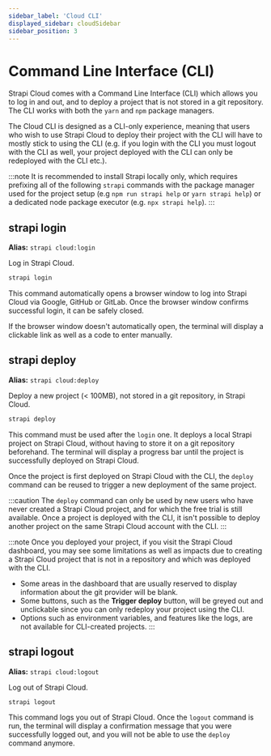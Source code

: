 ```yaml
---
sidebar_label: 'Cloud CLI'
displayed_sidebar: cloudSidebar
sidebar_position: 3
---
```


# Command Line Interface (CLI)

Strapi Cloud comes with a Command Line Interface (CLI) which allows you to log in and out, and to deploy a project that is not stored in a git repository. The CLI works with both the `yarn` and `npm` package managers.

The Cloud CLI is designed as a CLI-only experience, meaning that users who wish to use Strapi Cloud to deploy their project with the CLI will have to mostly stick to using the CLI (e.g. if you login with the CLI you must logout with the CLI as well, your project deployed with the CLI can only be redeployed with the CLI etc.).

:::note
It is recommended to install Strapi locally only, which requires prefixing all of the following `strapi` commands with the package manager used for the project setup (e.g `npm run strapi help` or `yarn strapi help`) or a dedicated node package executor (e.g. `npx strapi help`).
:::

## strapi login

**Alias:** `strapi cloud:login`

Log in Strapi Cloud.

```bash
strapi login
```

This command automatically opens a browser window to log into Strapi Cloud via Google, GitHub or GitLab. Once the browser window confirms successful login, it can be safely closed.

If the browser window doesn't automatically open, the terminal will display a clickable link as well as a code to enter manually.

## strapi deploy

**Alias:** `strapi cloud:deploy`

Deploy a new project (< 100MB), not stored in a git repository, in Strapi Cloud.

```bash
strapi deploy
```

This command must be used after the `login` one. It deploys a local Strapi project on Strapi Cloud, without having to store it on a git repository beforehand. The terminal will display a progress bar until the project is successfully deployed on Strapi Cloud.

Once the project is first deployed on Strapi Cloud with the CLI, the `deploy` command can be reused to trigger a new deployment of the same project.

:::caution
The `deploy` command can only be used by new users who have never created a Strapi Cloud project, and for which the free trial is still available. Once a project is deployed with the CLI, it isn't possible to deploy another project on the same Strapi Cloud account with the CLI.
:::

:::note
Once you deployed your project, if you visit the Strapi Cloud dashboard, you may see some limitations as well as impacts due to creating a Strapi Cloud project that is not in a repository and which was deployed with the CLI.

- Some areas in the dashboard that are usually reserved to display information about the git provider will be blank.
- Some buttons, such as the **Trigger deploy** button, will be greyed out and unclickable since you can only redeploy your project using the CLI.
- Options such as environment variables, and features like the logs, are not available for CLI-created projects. <!-- to be confirmed -->
:::

## strapi logout

**Alias:** `strapi cloud:logout`

Log out of Strapi Cloud.

```bash
strapi logout
```

This command logs you out of Strapi Cloud. Once the `logout` command is run, the terminal will display a confirmation message that you were successfully logged out, and you will not be able to use the `deploy` command anymore.